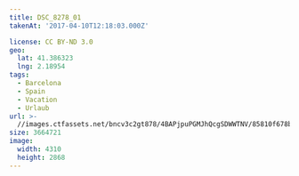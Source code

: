 ```yaml
---
title: DSC_8278_01
takenAt: '2017-04-10T12:18:03.000Z'

license: CC BY-ND 3.0
geo:
  lat: 41.386323
  lng: 2.18954
tags:
  - Barcelona
  - Spain
  - Vacation
  - Urlaub
url: >-
  //images.ctfassets.net/bncv3c2gt878/4BAPjpuPGMJhQcgSDWWTNV/85810f678b445c773288f9eaf464a127/dsc_8278_01_33921524672_o
size: 3664721
image:
  width: 4310
  height: 2868
---
```

